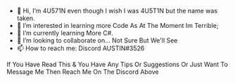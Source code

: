 - 👋 Hi, I’m 4U571N even though I wish I was 4U5T1N but the name was taken.
- 👀 I’m interested in learning more Code As At The Moment Im Terrible; <!-- The Code I Am Specifically Looking At Learing Is More C# Then Going Back To My Roots And Learn HTML & CSS With The Addition In Future Learing Java Script (To Go With HTML & CSS(For Web Development Even Though I have No Plans For Making A Website)), Java (As its Similar TO C#), Python (Its Simple(Compared To Some Others In This List) Started Learning It A While Ago And Then Stopped) & C++ (I Dont Have A Reason For Learning This It Just Has A C in it But Its Not Siliar To C# I Think I'm Not An Expert(Its on the .net framework but not the same).) -->
- 🌱 I’m currently learning More C#.
- 💞️ I’m looking to collaborate on... Not Sure But We'll See
- 📫 How to reach me: Discord AUSTIN#3526

If You Have Read This & You Have Any Tips Or Suggestions Or Just Want To Message Me Then Reach Me On The Discord Above

<!---
4U571N/4U571N is a ✨ special ✨ repository because its `README.md` (this file) appears on your GitHub profile.
You can click the Preview link to take a look at your changes.
--->
